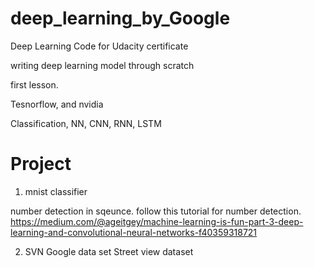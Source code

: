 # deep_learning_by_Google
Deep Learning Code for Udacity certificate 

writing deep learning model through scratch

first lesson.

Tesnorflow, and nvidia

Classification, NN, CNN, RNN, LSTM

# Project
1. mnist classifier

number detection in sqeunce. follow this tutorial for number detection.
https://medium.com/@ageitgey/machine-learning-is-fun-part-3-deep-learning-and-convolutional-neural-networks-f40359318721

2. SVN Google data set
Street view dataset
